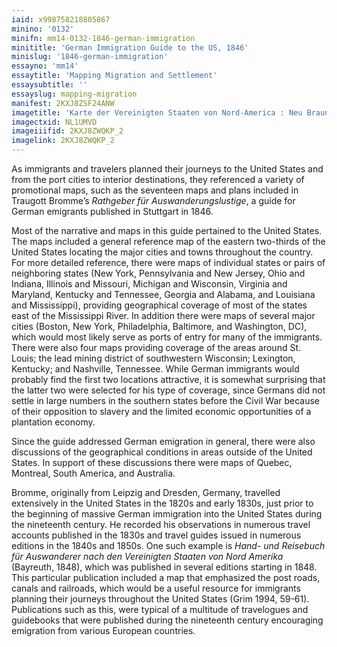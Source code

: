 ```yaml
---
iaid: x998758218805867
minino: '0132'
minifn: mm14-0132-1846-german-immigration
minititle: 'German Immigration Guide to the US, 1846'
minislug: '1846-german-immigration'
essayno: 'mm14'
essaytitle: 'Mapping Migration and Settlement'
essaysubtitle: ''
essayslug: mapping-migration
manifest: 2KXJ8ZSF24ANW
imagetitle: 'Karte der Vereinigten Staaten von Nord-America : Neu Braunschweigs, der beiden Canadas und Texas'
imagectxid: NL1UMVD
imageiiifid: 2KXJ8ZWQKP_2
imagelink: 2KXJ8ZWQKP_2
---
```

As immigrants and travelers planned their journeys to the United States and from the port cities to interior destinations, they referenced a variety of promotional maps, such as the seventeen maps and plans included in Traugott Bromme’s _Rathgeber für Auswanderungslustige_, a guide for German emigrants published in Stuttgart in 1846. 

Most of the narrative and maps in this guide pertained to the United States. The maps included a general reference map of the eastern two-thirds of the United States locating the major cities and towns throughout the country. For more detailed reference, there were maps of individual states or pairs of neighboring states (New York, Pennsylvania and New Jersey, Ohio and Indiana, Illinois and Missouri, Michigan and Wisconsin, Virginia and Maryland, Kentucky and Tennessee, Georgia and Alabama, and Louisiana and Mississippi), providing geographical coverage of most of the states east of the Mississippi River. In addition there were maps of several major cities (Boston, New York, Philadelphia, Baltimore, and Washington, DC), which would most likely serve as ports of entry for many of the immigrants. There were also four maps providing coverage of the areas around St. Louis; the lead mining district of southwestern Wisconsin; Lexington, Kentucky; and Nashville, Tennessee. While German immigrants would probably find the first two locations attractive, it is somewhat surprising that the latter two were selected for his type of coverage, since Germans did not settle in large numbers in the southern states before the Civil War because of their opposition to slavery and the limited economic opportunities of a plantation economy. 

Since the guide addressed German emigration in general, there were also discussions of the geographical conditions in areas outside of the United States. In support of these discussions there were maps of Quebec, Montreal, South America, and Australia. 

Bromme, originally from Leipzig and Dresden, Germany, travelled extensively in the United States in the 1820s and early 1830s, just prior to the beginning of massive German immigration into the United States during the nineteenth century. He recorded his observations in numerous travel accounts published in the 1830s and travel guides issued in numerous editions in the 1840s and 1850s. One such example is _Hand- und Reisebuch für Auswanderer nach den Vereinigten Staaten von Nord Amerika_ (Bayreuth, 1848), which was published in several editions starting in 1848. This particular publication included a map that emphasized the post roads, canals and railroads, which would be a useful resource for immigrants planning their journeys throughout the United States (Grim 1994, 59-61). Publications such as this, were typical of a multitude of travelogues and guidebooks that were published during the nineteenth century encouraging emigration from various European countries. 



